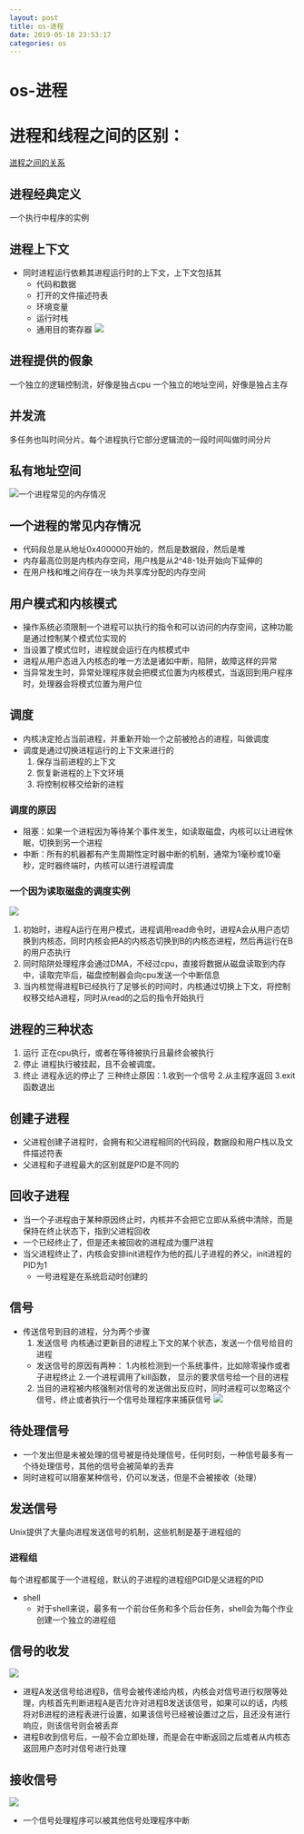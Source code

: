 ```yaml
--- 
layout: post 
title: os-进程 
date: 2019-05-18 23:53:17 
categories: os 
---
```

# os-进程
# 进程和线程之间的区别：
[进程之间的关系](http://www.ruanyifeng.com/blog/2013/04/processes_and_threads.html)

## 进程经典定义
一个执行中程序的实例

## 进程上下文
* 同时进程运行依赖其进程运行时的上下文，上下文包括其
    * 代码和数据
    * 打开的文件描述符表
    * 环境变量
    * 运行时栈
    * 通用目的寄存器
![](https://cdn.jsdelivr.net/gh/nber1994/fu0k@master/uPic/20190517154006060_1623927614.png)

## 进程提供的假象
一个独立的逻辑控制流，好像是独占cpu
一个独立的地址空间，好像是独占主存

## 并发流
多任务也叫时间分片。每个进程执行它部分逻辑流的一段时间叫做时间分片

## 私有地址空间
![一个进程常见的内存情况](https://cdn.jsdelivr.net/gh/nber1994/fu0k@master/uPic/20190517154031478_981738775.png)

## 一个进程的常见内存情况
* 代码段总是从地址0x400000开始的，然后是数据段，然后是堆
* 内存最高位则是内核内存空间，用户栈是从2^48-1处开始向下延伸的
* 在用户栈和堆之间存在一块为共享库分配的内存空间


## 用户模式和内核模式
* 操作系统必须限制一个进程可以执行的指令和可以访问的内存空间，这种功能是通过控制某个模式位实现的
* 当设置了模式位时，进程就会运行在内核模式中
* 进程从用户态进入内核态的唯一方法是诸如中断，陷阱，故障这样的异常
* 当异常发生时，异常处理程序就会把模式位置为内核模式，当返回到用户程序时，处理器会将模式位置为用户位

## 调度
* 内核决定抢占当前进程，并重新开始一个之前被抢占的进程，叫做调度
* 调度是通过切换进程运行的上下文来进行的
    1. 保存当前进程的上下文
    2. 恢复新进程的上下文环境
    3. 将控制权移交给新的进程

### 调度的原因
* 阻塞：如果一个进程因为等待某个事件发生，如读取磁盘，内核可以让进程休眠，切换到另一个进程
* 中断：所有的机器都有产生周期性定时器中断的机制，通常为1毫秒或10毫秒，定时器终端时，内核可以进行进程调度

### 一个因为读取磁盘的调度实例
![](https://cdn.jsdelivr.net/gh/nber1994/fu0k@master/uPic/20190517154055218_966731524.png)

1. 初始时，进程A运行在用户模式，进程调用read命令时，进程A会从用户态切换到内核态，同时内核会把A的内核态切换到B的内核态进程，然后再运行在B的用户态执行
2. 同时陷阱处理程序会通过DMA，不经过cpu，直接将数据从磁盘读取到内存中，读取完毕后，磁盘控制器会向cpu发送一个中断信息
3. 当内核觉得进程B已经执行了足够长的时间时，内核通过切换上下文，将控制权移交给A进程，同时从read的之后的指令开始执行

## 进程的三种状态
1. 运行 正在cpu执行，或者在等待被执行且最终会被执行
2. 停止 进程执行被挂起，且不会被调度。
3. 终止 进程永远的停止了 三种终止原因：1.收到一个信号 2.从主程序返回 3.exit函数退出

## 创建子进程
* 父进程创建子进程时，会拥有和父进程相同的代码段，数据段和用户栈以及文件描述符表
* 父进程和子进程最大的区别就是PID是不同的

## 回收子进程
* 当一个子进程由于某种原因终止时，内核并不会把它立即从系统中清除，而是保持在终止状态下，指到父进程回收
* 一个已经终止了，但是还未被回收的进程成为僵尸进程
* 当父进程终止了，内核会安排init进程作为他的孤儿子进程的养父，init进程的PID为1
    * 一号进程是在系统启动时创建的

## 信号
* 传送信号到目的进程，分为两个步骤
    1. 发送信号 内核通过更新目的进程上下文的某个状态，发送一个信号给目的进程
	* 发送信号的原因有两种： 1.内核检测到一个系统事件，比如除零操作或者子进程终止 2.一个进程调用了kill函数，	显示的要求信号给一个目的进程
    2. 当目的进程被内核强制对信号的发送做出反应时，同时进程可以忽略这个信号，终止或者执行一个信号处理程序来捕获信号
![](https://cdn.jsdelivr.net/gh/nber1994/fu0k@master/uPic/20190517154117101_2142934313.png)
## 待处理信号
* 一个发出但是未被处理的信号被是待处理信号，任何时刻，一种信号最多有一个待处理信号，其他的信号会被简单的丢弃
* 同时进程可以阻塞某种信号，仍可以发送，但是不会被接收（处理）

## 发送信号
Unix提供了大量向进程发送信号的机制，这些机制是基于进程组的

### 进程组
每个进程都属于一个进程组，默认的子进程的进程组PGID是父进程的PID

* shell
    * 对于shell来说，最多有一个前台任务和多个后台任务，shell会为每个作业创建一个独立的进程组

## 信号的收发
![](https://cdn.jsdelivr.net/gh/nber1994/fu0k@master/uPic/20190517154140699_848754754.png)

* 进程A发送信号给进程B，信号会被传递给内核，内核会对信号进行权限等处理，内核首先判断进程A是否允许对进程B发送该信号，如果可以的话，内核将对B进程的进程表进行设置，如果该信号已经被设置过之后，且还没有进行响应，则该信号则会被丢弃
* 进程B收到信号后，一般不会立即处理，而是会在中断返回之后或者从内核态返回用户态时对信号进行处理


## 接收信号
![](https://cdn.jsdelivr.net/gh/nber1994/fu0k@master/uPic/20190517154210200_1434767104.png)
* 一个信号处理程序可以被其他信号处理程序中断


